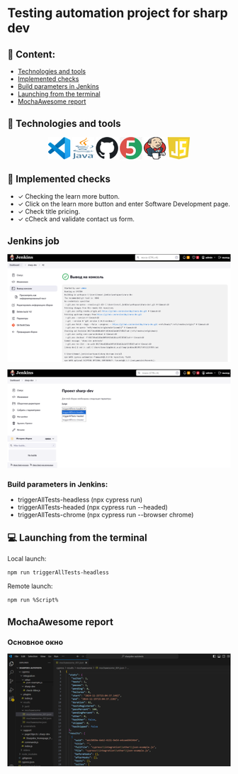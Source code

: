 # Testing automation project for sharp dev

## :pushpin: Content:

- [Technologies and tools](#earth_africa-Technologies-and-tools)
- [Implemented checks](#earth_africa-Implemented-checks)
- [Build parameters in Jenkins](#earth_africa-Build-parameters-in-Jenkins)
- [Launching from the terminal](#earth_africa-Launching-from-the-terminal)
- [MochaAwesome report](#earth_africa-MochaAwesome-report)

## :rocket: Technologies and tools

<p align="center">
<a href="https://code.visualstudio.com/"><img src="images/vscode.svg" width="50" height="50"  alt="VSCODE"/></a>
<a href="https://www.java.com/"><img src="images/java.png" width="50" height="50"  alt="Java"/></a>
<a href="https://github.com/"><img src="images/Github.png" width="50" height="50"  alt="Github"/></a>
<a href="https://junit.org/junit5/"><img src="images/junit.png" width="50" height="50"  alt="JUnit 5"/></a>
<a href="https://www.jenkins.io/"><img src="images/jenkins.png" width="50" height="50"  alt="Jenkins"/></a>
<a href="https://www.jenkins.io/"><img src="images/javascript.svg" width="50" height="50"  alt="Javascript"/></a>
</p>

## :scroll: Implemented checks

- ✓ Checking the learn more button.
- ✓ Click on the learn more button and enter Software Development page.
- ✓ Check title pricing.
- ✓ cCheck and validate contact us form.

## Jenkins job

<a><img src="images/jenk_success.png" alt="Jenkins"/></a>

<a><img src="images/jenk_param.png" alt="Jenkins"/></a>

</p>

### Build parameters in Jenkins:

- triggerAllTests-headless (npx cypress run)
- triggerAllTests-headed (npx cypress run --headed)
- triggerAllTests-chrome (npx cypress run --browser chrome)

## :computer: Launching from the terminal

Local launch:

```bash
npm run triggerAllTests-headless
```

Remote launch:

```bash
npm run %Script%
```

## MochaAwesome <a>report</a>

### Основное окно

<p align="center">
<img title="mochaawesome" src="images/mochaawesome.png">
</p>
